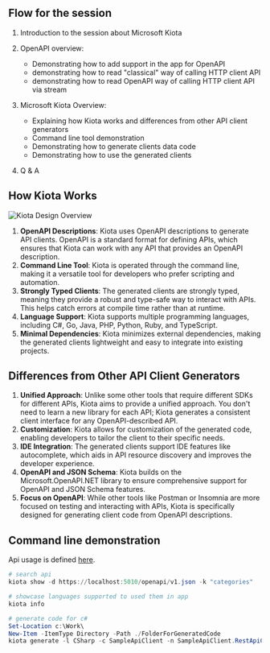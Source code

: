 ﻿## Flow for the session

1. Introduction to the session about Microsoft Kiota

2. OpenAPI overview:
   - Demonstrating how to add support in the app for OpenAPI
   - demonstrating how to read "classical" way of calling HTTP client API
   - demonstrating how to read OpenAPI way of calling HTTP client API via stream

3. Microsoft Kiota Overview:
   - Explaining how Kiota works and differences from other API client generators 
   - Command line tool demonstration
   - Demonstrating how to generate clients data code
   - Demonstrating how to use the generated clients

4. Q & A

## How Kiota Works

![Kiota Design Overview](https://learn.microsoft.com/en-us/openapi/kiota/images/designoverview.png)

1. **OpenAPI Descriptions**: Kiota uses OpenAPI descriptions to generate API clients. OpenAPI is a standard format for defining APIs, which ensures that Kiota can work with any API that provides an OpenAPI description.
2. **Command Line Tool**: Kiota is operated through the command line, making it a versatile tool for developers who prefer scripting and automation.
3. **Strongly Typed Clients**: The generated clients are strongly typed, meaning they provide a robust and type-safe way to interact with APIs. This helps catch errors at compile time rather than at runtime.
4. **Language Support**: Kiota supports multiple programming languages, including C#, Go, Java, PHP, Python, Ruby, and TypeScript.
5. **Minimal Dependencies**: Kiota minimizes external dependencies, making the generated clients lightweight and easy to integrate into existing projects.

## Differences from Other API Client Generators

1. **Unified Approach**: Unlike some other tools that require different SDKs for different APIs, Kiota aims to provide a unified approach. You don't need to learn a new library for each API; Kiota generates a consistent client interface for any OpenAPI-described API.
2. **Customization**: Kiota allows for customization of the generated code, enabling developers to tailor the client to their specific needs.
3. **IDE Integration**: The generated clients support IDE features like autocomplete, which aids in API resource discovery and improves the developer experience.
4. **OpenAPI and JSON Schema**: Kiota builds on the Microsoft.OpenAPI.NET library to ensure comprehensive support for OpenAPI and JSON Schema features.
5. **Focus on OpenAPI**: While other tools like Postman or Insomnia are more focused on testing and interacting with APIs, Kiota is specifically designed for generating client code from OpenAPI descriptions.

## Command line demonstration

Api usage is defined [here](https://learn.microsoft.com/en-us/openapi/kiota/using).

``` powershell
# search api
kiota show -d https://localhost:5010/openapi/v1.json -k "categories"

# showcase languages supported to used them in app 
kiota info

# generate code for c#
Set-Location c:\Work\
New-Item -ItemType Directory -Path ./FolderForGeneratedCode
kiota generate -l CSharp -c SampleApiClient -n SampleApiClient.RestApiCalls -d https://localhost:5010/openapi/v1.json -o ./FolderForGeneratedCode

```


